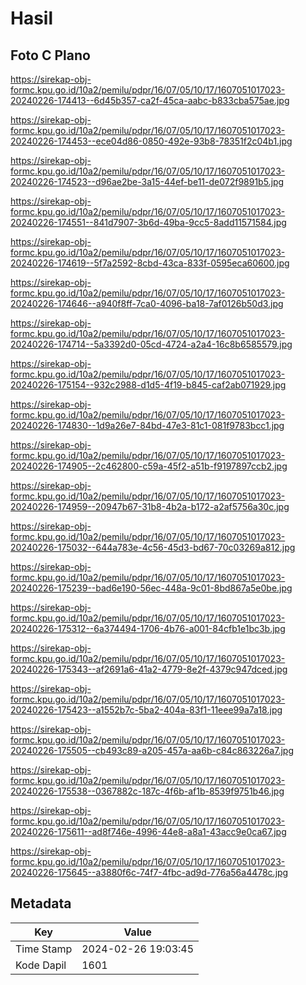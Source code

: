 # Hasil

## Foto C Plano

https://sirekap-obj-formc.kpu.go.id/10a2/pemilu/pdpr/16/07/05/10/17/1607051017023-20240226-174413--6d45b357-ca2f-45ca-aabc-b833cba575ae.jpg

https://sirekap-obj-formc.kpu.go.id/10a2/pemilu/pdpr/16/07/05/10/17/1607051017023-20240226-174453--ece04d86-0850-492e-93b8-78351f2c04b1.jpg

https://sirekap-obj-formc.kpu.go.id/10a2/pemilu/pdpr/16/07/05/10/17/1607051017023-20240226-174523--d96ae2be-3a15-44ef-be11-de072f9891b5.jpg

https://sirekap-obj-formc.kpu.go.id/10a2/pemilu/pdpr/16/07/05/10/17/1607051017023-20240226-174551--841d7907-3b6d-49ba-9cc5-8add11571584.jpg

https://sirekap-obj-formc.kpu.go.id/10a2/pemilu/pdpr/16/07/05/10/17/1607051017023-20240226-174619--5f7a2592-8cbd-43ca-833f-0595eca60600.jpg

https://sirekap-obj-formc.kpu.go.id/10a2/pemilu/pdpr/16/07/05/10/17/1607051017023-20240226-174646--a940f8ff-7ca0-4096-ba18-7af0126b50d3.jpg

https://sirekap-obj-formc.kpu.go.id/10a2/pemilu/pdpr/16/07/05/10/17/1607051017023-20240226-174714--5a3392d0-05cd-4724-a2a4-16c8b6585579.jpg

https://sirekap-obj-formc.kpu.go.id/10a2/pemilu/pdpr/16/07/05/10/17/1607051017023-20240226-175154--932c2988-d1d5-4f19-b845-caf2ab071929.jpg

https://sirekap-obj-formc.kpu.go.id/10a2/pemilu/pdpr/16/07/05/10/17/1607051017023-20240226-174830--1d9a26e7-84bd-47e3-81c1-081f9783bcc1.jpg

https://sirekap-obj-formc.kpu.go.id/10a2/pemilu/pdpr/16/07/05/10/17/1607051017023-20240226-174905--2c462800-c59a-45f2-a51b-f9197897ccb2.jpg

https://sirekap-obj-formc.kpu.go.id/10a2/pemilu/pdpr/16/07/05/10/17/1607051017023-20240226-174959--20947b67-31b8-4b2a-b172-a2af5756a30c.jpg

https://sirekap-obj-formc.kpu.go.id/10a2/pemilu/pdpr/16/07/05/10/17/1607051017023-20240226-175032--644a783e-4c56-45d3-bd67-70c03269a812.jpg

https://sirekap-obj-formc.kpu.go.id/10a2/pemilu/pdpr/16/07/05/10/17/1607051017023-20240226-175239--bad6e190-56ec-448a-9c01-8bd867a5e0be.jpg

https://sirekap-obj-formc.kpu.go.id/10a2/pemilu/pdpr/16/07/05/10/17/1607051017023-20240226-175312--6a374494-1706-4b76-a001-84cfb1e1bc3b.jpg

https://sirekap-obj-formc.kpu.go.id/10a2/pemilu/pdpr/16/07/05/10/17/1607051017023-20240226-175343--af2691a6-41a2-4779-8e2f-4379c947dced.jpg

https://sirekap-obj-formc.kpu.go.id/10a2/pemilu/pdpr/16/07/05/10/17/1607051017023-20240226-175423--a1552b7c-5ba2-404a-83f1-11eee99a7a18.jpg

https://sirekap-obj-formc.kpu.go.id/10a2/pemilu/pdpr/16/07/05/10/17/1607051017023-20240226-175505--cb493c89-a205-457a-aa6b-c84c863226a7.jpg

https://sirekap-obj-formc.kpu.go.id/10a2/pemilu/pdpr/16/07/05/10/17/1607051017023-20240226-175538--0367882c-187c-4f6b-af1b-8539f9751b46.jpg

https://sirekap-obj-formc.kpu.go.id/10a2/pemilu/pdpr/16/07/05/10/17/1607051017023-20240226-175611--ad8f746e-4996-44e8-a8a1-43acc9e0ca67.jpg

https://sirekap-obj-formc.kpu.go.id/10a2/pemilu/pdpr/16/07/05/10/17/1607051017023-20240226-175645--a3880f6c-74f7-4fbc-ad9d-776a56a4478c.jpg


## Metadata

| Key        | Value               |
| ---------- | ------------------- |
| Time Stamp | 2024-02-26 19:03:45 |
| Kode Dapil | 1601                |



